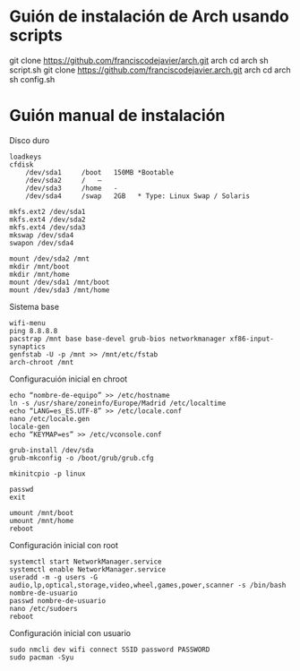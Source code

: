 # Guión de instalación de Arch usando scripts

git clone https://github.com/franciscodejavier/arch.git arch
cd arch
sh script.sh
git clone https://github.com/franciscodejavier.arch.git arch
cd arch 
sh config.sh

# Guión manual de instalación

Disco duro

	loadkeys
	cfdisk
		/dev/sda1	  /boot	  150MB	*Bootable
		/dev/sda2	  /	  –
		/dev/sda3	  /home	  - 
		/dev/sda4	  /swap	  2GB	* Type: Linux Swap / Solaris

	mkfs.ext2 /dev/sda1
	mkfs.ext4 /dev/sda2
	mkfs.ext4 /dev/sda3
	mkswap /dev/sda4
	swapon /dev/sda4
	
	mount /dev/sda2 /mnt
	mkdir /mnt/boot
	mkdir /mnt/home
	mount /dev/sda1 /mnt/boot
	mount /dev/sda3 /mnt/home

Sistema base

	wifi-menu
	ping 8.8.8.8
	pacstrap /mnt base base-devel grub-bios networkmanager xf86-input-synaptics
	genfstab -U -p /mnt >> /mnt/etc/fstab
	arch-chroot /mnt

Configuracuión inicial en chroot

	echo “nombre-de-equipo” >> /etc/hostname
	ln -s /usr/share/zoneinfo/Europe/Madrid /etc/localtime
	echo “LANG=es_ES.UTF-8” >> /etc/locale.conf
	nano /etc/locale.gen
	locale-gen
	echo “KEYMAP=es” >> /etc/vconsole.conf

	grub-install /dev/sda
	grub-mkconfig -o /boot/grub/grub.cfg

	mkinitcpio -p linux

	passwd
	exit

	umount /mnt/boot
	umount /mnt/home
	reboot

Configuración inicial con root

	systemctl start NetworkManager.service
	systemctl enable NetworkManager.service
	useradd -m -g users -G audio,lp,optical,storage,video,wheel,games,power,scanner -s /bin/bash nombre-de-usuario
	passwd nombre-de-usuario
	nano /etc/sudoers
	reboot

Configuración inicial con usuario

	sudo nmcli dev wifi connect SSID password PASSWORD
	sudo pacman -Syu
